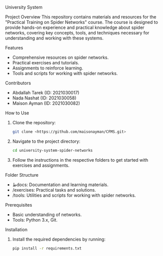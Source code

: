 University System

Project Overview
This repository contains materials and resources for the "Practical Training on Spider Networks" course. The course is designed to provide hands-on experience and practical knowledge about spider networks, covering key concepts, tools, and techniques necessary for understanding and working with these systems.

Features
- Comprehensive resources on spider networks.
- Practical exercises and tutorials.
- Assignments to reinforce learning.
- Tools and scripts for working with spider networks.

Contributors
- Abdallah Tarek (ID: 2021030017)
- Nada Nashat (ID: 2021030058)
- Maison Ayman (ID: 2021030082)

 How to Use
1. Clone the repository:
   ```bash
   git clone <https://github.com/maisonayman/CFMS.git>
   ```
2. Navigate to the project directory:
   ```bash
   cd university-system-spider-networks
   ```
3. Follow the instructions in the respective folders to get started with exercises and assignments.

 Folder Structure
- ظdocs: Documentation and learning materials.
- /exercises: Practical tasks and solutions.
- /tools: Utilities and scripts for working with spider networks.

 Prerequisites
- Basic understanding of networks.
- Tools: Python 3.x, Git.

 Installation
1. Install the required dependencies by running:
   ```bash
   pip install -r requirements.txt
   ```


